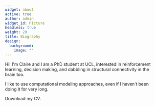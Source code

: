```yaml
---
widget: about
active: true
author: admin
widget_id: Picture
headless: true
weight: 20
title: Biography
design:
  background:
    image: ""
---
```

Hi! I'm Claire and I am a PhD student at UCL, interested in reinforcement learning, decision making, and dabbling in structural connectivity in the brain too. 

I like to use computational modeling approaches, even if I haven't been doing it for very long.

Download my CV.